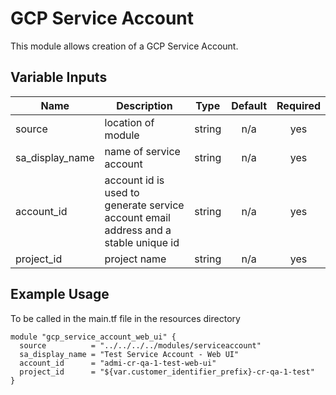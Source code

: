 # GCP Service Account

This module allows creation of a GCP Service Account. 

## Variable Inputs
| Name | Description | Type | Default | Required |
|------|-------------|:----:|:-----:|:-----:|
| source | location of module | string | n/a | yes |
| sa_display_name | name of service account | string | n/a | yes |
| account_id | account id is used to generate service account email address and a stable unique id | string | n/a | yes | 
| project_id | project name | string | n/a | yes |


## Example Usage
To be called in the main.tf file in the resources directory

```
module "gcp_service_account_web_ui" {
  source          = "../../../../modules/serviceaccount"
  sa_display_name = "Test Service Account - Web UI"
  account_id      = "admi-cr-qa-1-test-web-ui"
  project_id      = "${var.customer_identifier_prefix}-cr-qa-1-test"
}
```